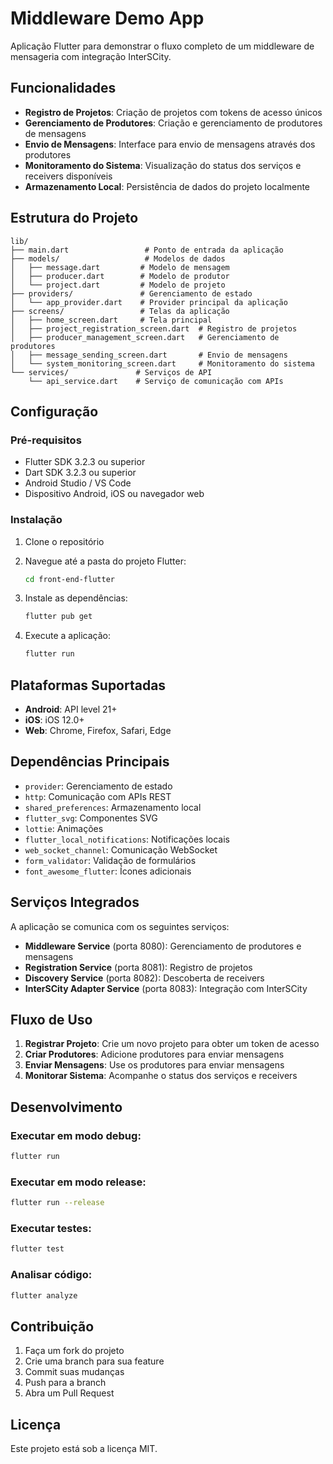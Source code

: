 # Middleware Demo App

Aplicação Flutter para demonstrar o fluxo completo de um middleware de mensageria com integração InterSCity.

## Funcionalidades

- **Registro de Projetos**: Criação de projetos com tokens de acesso únicos
- **Gerenciamento de Produtores**: Criação e gerenciamento de produtores de mensagens
- **Envio de Mensagens**: Interface para envio de mensagens através dos produtores
- **Monitoramento do Sistema**: Visualização do status dos serviços e receivers disponíveis
- **Armazenamento Local**: Persistência de dados do projeto localmente

## Estrutura do Projeto

```
lib/
├── main.dart                 # Ponto de entrada da aplicação
├── models/                   # Modelos de dados
│   ├── message.dart         # Modelo de mensagem
│   ├── producer.dart        # Modelo de produtor
│   └── project.dart         # Modelo de projeto
├── providers/               # Gerenciamento de estado
│   └── app_provider.dart    # Provider principal da aplicação
├── screens/                 # Telas da aplicação
│   ├── home_screen.dart     # Tela principal
│   ├── project_registration_screen.dart  # Registro de projetos
│   ├── producer_management_screen.dart   # Gerenciamento de produtores
│   ├── message_sending_screen.dart       # Envio de mensagens
│   └── system_monitoring_screen.dart     # Monitoramento do sistema
└── services/               # Serviços de API
    └── api_service.dart    # Serviço de comunicação com APIs
```

## Configuração

### Pré-requisitos

- Flutter SDK 3.2.3 ou superior
- Dart SDK 3.2.3 ou superior
- Android Studio / VS Code
- Dispositivo Android, iOS ou navegador web

### Instalação

1. Clone o repositório
2. Navegue até a pasta do projeto Flutter:
   ```bash
   cd front-end-flutter
   ```

3. Instale as dependências:
   ```bash
   flutter pub get
   ```

4. Execute a aplicação:
   ```bash
   flutter run
   ```

## Plataformas Suportadas

- **Android**: API level 21+
- **iOS**: iOS 12.0+
- **Web**: Chrome, Firefox, Safari, Edge

## Dependências Principais

- `provider`: Gerenciamento de estado
- `http`: Comunicação com APIs REST
- `shared_preferences`: Armazenamento local
- `flutter_svg`: Componentes SVG
- `lottie`: Animações
- `flutter_local_notifications`: Notificações locais
- `web_socket_channel`: Comunicação WebSocket
- `form_validator`: Validação de formulários
- `font_awesome_flutter`: Ícones adicionais

## Serviços Integrados

A aplicação se comunica com os seguintes serviços:

- **Middleware Service** (porta 8080): Gerenciamento de produtores e mensagens
- **Registration Service** (porta 8081): Registro de projetos
- **Discovery Service** (porta 8082): Descoberta de receivers
- **InterSCity Adapter Service** (porta 8083): Integração com InterSCity

## Fluxo de Uso

1. **Registrar Projeto**: Crie um novo projeto para obter um token de acesso
2. **Criar Produtores**: Adicione produtores para enviar mensagens
3. **Enviar Mensagens**: Use os produtores para enviar mensagens
4. **Monitorar Sistema**: Acompanhe o status dos serviços e receivers

## Desenvolvimento

### Executar em modo debug:
```bash
flutter run
```

### Executar em modo release:
```bash
flutter run --release
```

### Executar testes:
```bash
flutter test
```

### Analisar código:
```bash
flutter analyze
```

## Contribuição

1. Faça um fork do projeto
2. Crie uma branch para sua feature
3. Commit suas mudanças
4. Push para a branch
5. Abra um Pull Request

## Licença

Este projeto está sob a licença MIT.
